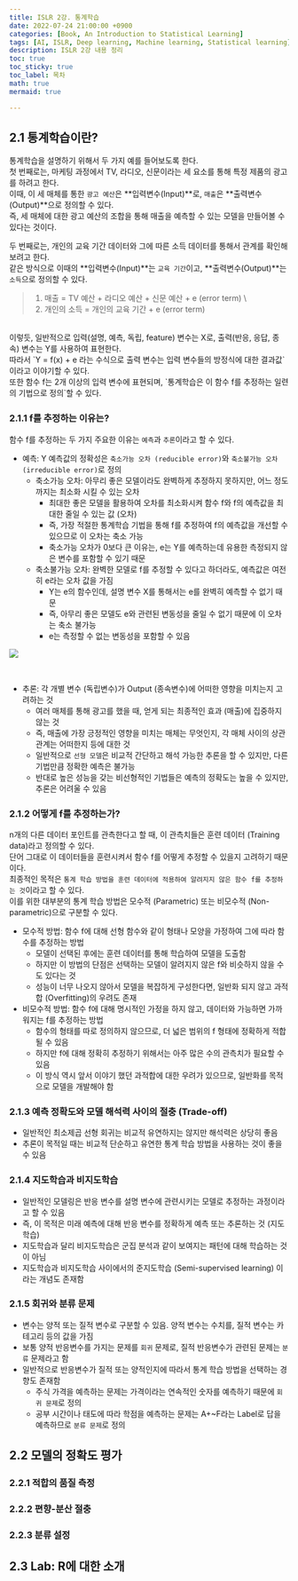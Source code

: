 ```yaml
---
title: ISLR 2강. 통계학습
date: 2022-07-24 21:00:00 +0900
categories: [Book, An Introduction to Statistical Learning]
tags: [AI, ISLR, Deep learning, Machine learning, Statistical learning]
description: ISLR 2강 내용 정리
toc: true
toc_sticky: true
toc_label: 목차
math: true
mermaid: true

---
```


## 2.1 통계학습이란?
통계학습을 설명하기 위해서 두 가지 예를 들어보도록 한다. <br/>
첫 번째로는, 마케팅 과정에서 TV, 라디오, 신문이라는 세 요소를 통해 특정 제품의 광고를 하려고 한다. <br/>
이때, 이 세 매체를 통한 `광고 예산`은 **입력변수(Input)**로, `매출`은 **출력변수(Output)**으로 정의할 수 있다. <br/>
즉, 세 매체에 대한 광고 예산의 조합을 통해 매출을 예측할 수 있는 모델을 만들어볼 수 있다는 것이다. <br/>

두 번째로는, 개인의 교육 기간 데이터와 그에 따른 소득 데이터를 통해서 관계를 확인해보려고 한다. <br/>
같은 방식으로 이때의 **입력변수(Input)**는 `교육 기간`이고, **출력변수(Output)**는 `소득`으로 정의할 수 있다. <br/>

> 1) 매출 = TV 예산 + 라디오 예산 + 신문 예산 + e (error term) \
> 2) 개인의 소득 = 개인의 교육 기간 + e (error term)

<br/>
이렇듯, 일반적으로 입력(설명, 예측, 독립, feature) 변수는 X로, 출력(반응, 응답, 종속) 변수는 Y를 사용하여 표현한다. <br/>
따라서 `Y = f(x) + e 라는 수식으로 출력 변수는 입력 변수들의 방정식에 대한 결과값`이라고 이야기할 수 있다. <br/>
또한 함수 f는 2개 이상의 입력 변수에 표현되며, `통계학습은 이 함수 f를 추정하는 일련의 기법으로 정의`할 수 있다.

### 2.1.1 f를 추정하는 이유는?
함수 f를 추정하는 두 가지 주요한 이유는 `예측`과 `추론`이라고 할 수 있다. <br/>
- 예측: Y 예측값의 정확성은 `축소가능 오차 (reducible error)`와 `축소불가능 오차 (irreducible error)`로 정의
  - 축소가능 오차: 아무리 좋은 모델이라도 완벽하게 추정하지 못하지만, 어느 정도까지는 최소화 시킬 수 있는 오차
    - 최대한 좋은 모델을 활용하여 오차를 최소화시켜 함수 f와 f의 예측값을 최대한 줄일 수 있는 값 (오차)
    - 즉, 가장 적절한 통계학습 기법을 통해 f를 추정하여 f의 예측값을 개선할 수 있으므로 이 오차는 축소 가능
    - 축소가능 오차가 0보다 큰 이유는, e는 Y를 예측하는데 유용한 측정되지 않은 변수를 포함할 수 있기 때문
  - 축소불가능 오차: 완벽한 모델로 f를 추정할 수 있다고 하더라도, 예측값은 여전히 e라는 오차 값을 가짐
    - Y는 e의 함수인데, 설명 변수 X를 통해서는 e를 완벽히 예측할 수 없기 때문
    - 즉, 아무리 좋은 모델도 e와 관련된 변동성을 줄일 수 없기 때문에 이 오차는 축소 불가능
    - e는 측정할 수 없는 변동성을 포함할 수 있음

<p align="left">
    <img src = "../../assets/img/post_img/220724_1.png">
</p>

<br/>

- 추론: 각 개별 변수 (독립변수)가 Output (종속변수)에 어떠한 영향을 미치는지 고려하는 것
  - 여러 매체를 통해 광고를 했을 때, 얻게 되는 최종적인 효과 (매출)에 집중하지 않는 것
  - 즉, 매출에 가장 긍정적인 영향을 미치는 매체는 무엇인지, 각 매체 사이의 상관관계는 어떠한지 등에 대한 것
  - 일반적으로 `선형 모델`은 비교적 간단하고 해석 가능한 추론을 할 수 있지만, 다른 기법만큼 정확한 예측은 불가능
  - 반대로 높은 성능을 갖는 비선형적인 기법들은 예측의 정확도는 높을 수 있지만, 추론은 어려울 수 있음

### 2.1.2 어떻게 f를 추정하는가?
n개의 다른 데이터 포인트를 관측한다고 할 때, 이 관측치들은 훈련 데이터 (Training data)라고 정의할 수 있다. <br/>
단어 그대로 이 데이터들을 훈련시켜서 함수 f를 어떻게 추정할 수 있을지 고려하기 때문이다. <br/>
최종적인 목적은 `통계 학습 방법을 훈련 데이터에 적용하여 알려지지 않은 함수 f를 추정하는 것`이라고 할 수 있다. <br/>
이를 위한 대부분의 통계 학습 방법은 모수적 (Parametric) 또는 비모수적 (Non-parametric)으로 구분할 수 있다.

- 모수적 방법: 함수 f에 대해 선형 함수와 같이 형태나 모양을 가정하여 그에 따라 함수를 추정하는 방법
  - 모델이 선택된 후에는 훈련 데이터를 통해 학습하여 모델을 도출함
  - 하지만 이 방법의 단점은 선택하는 모델이 알려지지 않은 f와 비슷하지 않을 수도 있다는 것
  - 성능이 너무 나오지 않아서 모델을 복잡하게 구성한다면, 일반화 되지 않고 과적합 (Overfitting)의 우려도 존재
- 비모수적 방법: 함수 f에 대해 명시적인 가정을 하지 않고, 데이터와 가능하면 가까워지는 f를 추정하는 방법
  - 함수의 형태를 따로 정의하지 않으므로, 더 넓은 범위의 f 형태에 정확하게 적합될 수 있음
  - 하지만 f에 대해 정확히 추정하기 위해서는 아주 많은 수의 관측치가 필요할 수 있음
  - 이 방식 역시 앞서 이야기 했던 과적합에 대한 우려가 있으므로, 일반화를 목적으로 모델을 개발해야 함

### 2.1.3 예측 정확도와 모델 해석력 사이의 절충 (Trade-off)
- 일반적인 최소제곱 선형 회귀는 비교적 유연하지는 않지만 해석력은 상당히 좋음
- 추론이 목적일 때는 비교적 단순하고 유연한 통계 학습 방법을 사용하는 것이 좋을 수 있음

### 2.1.4 지도학습과 비지도학습
- 일반적인 모델링은 반응 변수를 설명 변수에 관련시키는 모델로 추정하는 과정이라고 할 수 있음
- 즉, 이 목적은 미래 예측에 대해 반응 변수를 정확하게 예측 또는 추론하는 것 (지도학습)
- 지도학습과 달리 비지도학습은 군집 분석과 같이 보여지는 패턴에 대해 학습하는 것이 아님
- 지도학습과 비지도학습 사이에서의 준지도학습 (Semi-supervised learning) 이라는 개념도 존재함

### 2.1.5 회귀와 분류 문제
- 변수는 양적 또는 질적 변수로 구분할 수 있음. 양적 변수는 수치를, 질적 변수는 카테고리 등의 값을 가짐
- 보통 양적 반응변수를 가지는 문제를 `회귀` 문제로, 질적 반응변수가 관련된 문제는 `분류` 문제라고 함
- 일반적으로 반응변수가 질적 또는 양적인지에 따라서 통계 학습 방법을 선택하는 경향도 존재함
  - 주식 가격을 예측하는 문제는 가격이라는 연속적인 숫자를 예측하기 때문에 `회귀 문제`로 정의
  - 공부 시간이나 태도에 따라 학점을 예측하는 문제는 A+~F라는 Label로 답을 예측하므로 `분류 문제`로 정의

## 2.2 모델의 정확도 평가

### 2.2.1 적합의 품질 측정

### 2.2.2 편향-분산 절충

### 2.2.3 분류 설정

## 2.3 Lab: R에 대한 소개